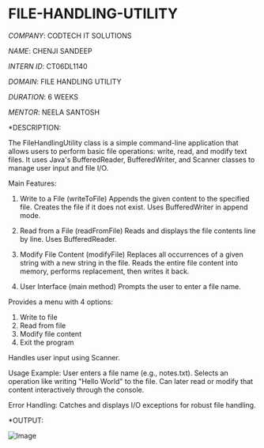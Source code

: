 # FILE-HANDLING-UTILITY
*COMPANY*: CODTECH IT SOLUTIONS

*NAME*: CHENJI SANDEEP

*INTERN ID*: CT06DL1140

*DOMAIN*: FILE HANDLING UTILITY

*DURATION*: 6 WEEKS

*MENTOR*: NEELA SANTOSH

*DESCRIPTION:

The FileHandlingUtility class is a simple command-line application that allows users to perform basic file operations: write, read, and modify text files. It uses Java's BufferedReader, BufferedWriter, and Scanner classes to manage user input and file I/O.

Main Features:
1. Write to a File (writeToFile)
Appends the given content to the specified file.
Creates the file if it does not exist.
Uses BufferedWriter in append mode.

2. Read from a File (readFromFile)
Reads and displays the file contents line by line.
Uses BufferedReader.

3. Modify File Content (modifyFile)
Replaces all occurrences of a given string with a new string in the file.
Reads the entire file content into memory, performs replacement, then writes it back.

4. User Interface (main method)
Prompts the user to enter a file name.

Provides a menu with 4 options:
1. Write to file
2. Read from file
3. Modify file content
4. Exit the program

Handles user input using Scanner.

Usage Example:
User enters a file name (e.g., notes.txt).
Selects an operation like writing "Hello World" to the file.
Can later read or modify that content interactively through the console.

Error Handling:
Catches and displays I/O exceptions for robust file handling.

*OUTPUT:

![Image](https://github.com/user-attachments/assets/00603cb1-a8b2-4bb1-b2cb-954f2f00b508)
